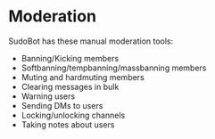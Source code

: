 # Moderation

SudoBot has these manual moderation tools:

- Banning/Kicking members
- Softbanning/tempbanning/massbanning members
- Muting and hardmuting members
- Clearing messages in bulk
- Warning users
- Sending DMs to users
- Locking/unlocking channels
- Taking notes about users